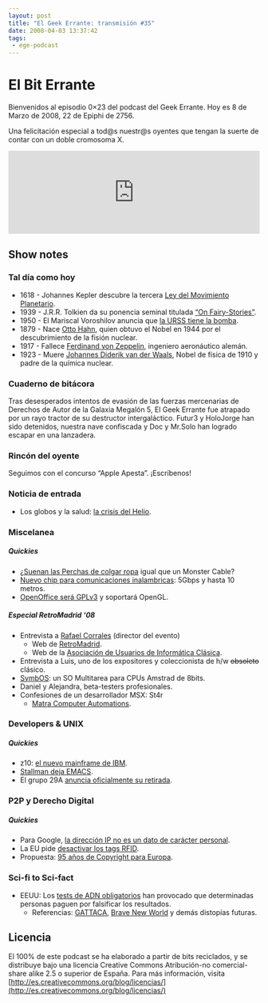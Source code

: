 ```yaml
---
layout: post
title: "El Geek Errante: transmisión #35"
date: 2008-04-03 13:37:42
tags:
 - ege-podcast
---
```


# El Bit Errante
Bienvenidos al episodio 0×23 del podcast del Geek Errante. Hoy es 8 de Marzo de 2008, 22 de Epiphi de 2756.

Una felicitación especial a tod@s nuestr@s oyentes que tengan la suerte de contar con un doble cromosoma X.

<iframe width="100%" height="166" scrolling="no" frameborder="no" src="https://w.soundcloud.com/player/?url=https%3A//api.soundcloud.com/tracks/303033300&amp;color=ff5500&amp;auto_play=false&amp;hide_related=false&amp;show_comments=true&amp;show_user=true&amp;show_reposts=false"></iframe>

## Show notes

### Tal día como hoy
- 1618 - Johannes Kepler descubre la tercera [Ley del Movimiento Planetario](http://web.archive.org/web/20080910180310/http://csep10.phys.utk.edu/astr161/lect/history/kepler.html).
- 1939 - J.R.R. Tolkien da su ponencia seminal titulada [“On Fairy-Stories”](https://en.wikipedia.org/wiki/On_Fairy-Stories).
- 1950 - El Mariscal Voroshilov anuncia que [la URSS tiene la bomba](https://en.wikipedia.org/wiki/Soviet_atomic_bomb_project).
- 1879 - Nace [Otto Hahn](https://en.wikipedia.org/wiki/Otto_Hahn), quien obtuvo el Nobel en 1944 por el descubrimiento de la fisión nuclear.
- 1917 - Fallece [Ferdinand von Zeppelin](https://en.wikipedia.org/wiki/Ferdinand_von_Zeppelin), ingeniero aeronáutico alemán.
- 1923 - Muere [Johannes Diderik van der Waals](https://en.wikipedia.org/wiki/Johannes_Diderik_van_der_Waals), Nobel de física de 1910 y padre de la química nuclear.

### Cuaderno de bitácora
Tras desesperados intentos de evasión de las fuerzas mercenarias de Derechos de Autor de la Galaxia Megalón 5, El Geek Errante fue atrapado por un rayo tractor de su destructor intergaláctico. Futur3 y HoloJorge han sido detenidos, nuestra nave confiscada y Doc y Mr.Solo han logrado escapar en una lanzadera.

### Rincón del oyente
Seguimos con el concurso “Apple Apesta”. ¡Escríbenos!

### Noticia de entrada
- Los globos y la salud: [la crisis del Helio](http://www.theoildrum.com/node/3484).

### Miscelanea

##### Quickies
- ¿[Suenan las Perchas de colgar ropa](http://boingboing.net/2008/03/03/do-coat-hangers-soun.html) igual que un Monster Cable?
- [Nuevo chip para comunicaciones inalambricas](http://arstechnica.com/gadgets/2008/02/aussie-team-claims-5gbps-wireless-breakthrough/): 5Gbps y hasta 10 metros.
- [OpenOffice será GPLv3](http://web.archive.org/web/20080914103929/http://blogs.sun.com/webmink/entry/openoffice_org_goes_to_lgplv3) y soportará OpenGL.

##### Especial RetroMadrid ‘08
- Entrevista a [Rafael Corrales](https://twitter.com/MadriSX) (director del evento)
    - Web de [RetroMadrid](http://www.retromadrid.org/).
    - Web de la [Asociación de Usuarios de Informática Clásica](http://www.auic.es/).
- Entrevista a Luis, uno de los expositores y coleccionista de h/w ~~obsoleto~~ clásico.
- [SymbOS](http://www.symbos.de/): un SO Multitarea para CPUs Amstrad de 8bits.
- Daniel y Alejandra, beta-testers profesionales.
- Confesiones de un desarrollador MSX: St4r
    - [Matra Computer Automations](http://www.matranet.net/).

### Developers & UNIX

##### Quickies
- z10: [el nuevo mainframe de IBM](https://phys.org/news/2008-02-ibm-mainframe.html).
- [Stallman deja EMACS](https://developers.slashdot.org/story/08/02/23/1313229/rms-steps-down-as-emacs-maintainer).
- El grupo 29A [anuncia oficialmente su retirada](http://blog.hispasec.com/laboratorio/273.html).

### P2P y Derecho Digital

##### Quickies
- Para Google, [la dirección IP no es un dato de carácter personal](http://arstechnica.com/tech-policy/2008/02/google-no-black-and-white-regulation-of-ip-addresses/).
- La EU pide [desactivar los tags RFID](http://www.theregister.co.uk/2008/02/22/rfid_tags_deactivate_retailers/).
- Propuesta: [95 años de Copyright para Europa](https://entertainment.slashdot.org/story/08/02/14/1626228/eu-commissioner-proposes-95-year-copyright).

### Sci-fi to Sci-fact
- EEUU: Los [tests de ADN obligatorios](http://www.nytimes.com/2008/02/24/health/24dna.html) han provocado que determinadas personas paguen por falsificar los resultados.
    - Referencias: [GATTACA](http://www.imdb.com/title/tt0119177/), [Brave New World](https://www.huxley.net/) y demás distopías futuras.

## Licencia
El 100% de este podcast se ha elaborado a partir de bits reciclados, y se distribuye bajo una licencia Creative Commons Atribución-no comercial-share alike 2.5 o superior de España. Para más información, visita [http://es.creativecommons.org/blog/licencias/](http://es.creativecommons.org/blog/licencias/)


